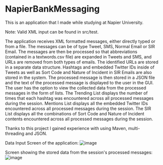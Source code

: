 # NapierBankMessaging

This is an application that I made while studying at Napier University.

Note: Valid XML input can be found in src/test.

The application receives XML formatted messages, either directly typed or from a file. The messages can be of type Tweet, SMS, Normal Email or SIR Email.
The messages are then be processed so that abbreviations (contained in a textwords.csv file) are expanded in Tweets and SMS, and URLs are removed from both types of emails. The identified URLs are stored in a separate data structure. Hashtags and embedded Twitter IDs inside of Tweets as well as Sort Code and Nature of Incident in SIR Emails are also stored in the system. The processed message is then stored in a JSON file and the text of the processed message is displayed to the user in the GUI. The user has the option to view the collected data from the processed messages in the form of lists. The Trending List displays the number of times that each hashtag was encountered across all processed messages during the session. Mentions List displays all the embedded Twitter IDs encountered across all processed messages during the session. The SIR List displays all the combinations of Sort Code and Nature of Incident contents encountered across all processed messages during the session.

Thanks to this project I gained experience with using Maven, multi-threading and JSON.

Data Input Screen of the application:
![image](https://user-images.githubusercontent.com/79414856/210655788-d5e5ceba-f447-4cdd-8e74-936e0d5c3c4b.png)

Screen showing the stored data from the session's processed messages:
![image](https://user-images.githubusercontent.com/79414856/210655959-567baeaa-6b9a-4378-bb83-17075914679e.png)

